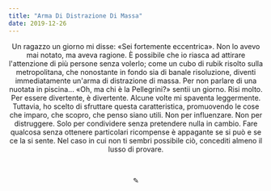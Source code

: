 ```yaml
---
title: "Arma Di Distrazione Di Massa"
date: 2019-12-26
---
```

<div align="center">
Un ragazzo un giorno mi disse: «Sei fortemente eccentrica». Non lo avevo mai notato, ma aveva ragione. È possibile che io riasca ad attirare l'attenzione di più persone senza volerlo; come un cubo di rubik risolto sulla metropolitana, che nonostante in fondo sia di banale risoluzione, diventi immediatamente un'arma di distrazione di massa. Per non parlare di una nuotata in piscina... «Oh, ma chi è la Pellegrini?» sentii un giorno. Risi molto. Per essere divertente, è divertente. Alcune volte mi spaventa leggermente. Tuttavia, ho scelto di sfruttare questa caratteristica, promuovendo le cose che imparo, che scopro, che penso siano utili. Non per influenzare. Non per distruggere. Solo per condividere senza pretendere nulla in cambio. Fare qualcosa senza ottenere particolari ricompense è appagante se si può e se ce la si sente. Nel caso in cui non ti sembri possibile ciò, concediti almeno il lusso di provare.
</div>

&nbsp;

<div align="center">
  ✎
</div>

